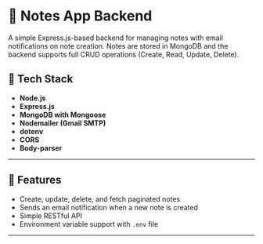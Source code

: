 # 📝 Notes App Backend

A simple Express.js-based backend for managing notes with email notifications on note creation. Notes are stored in MongoDB and the backend supports full CRUD operations (Create, Read, Update, Delete).

## 🔧 Tech Stack

- **Node.js**
- **Express.js**
- **MongoDB with Mongoose**
- **Nodemailer (Gmail SMTP)**
- **dotenv**
- **CORS**
- **Body-parser**

---

## 🚀 Features

- Create, update, delete, and fetch paginated notes
- Sends an email notification when a new note is created
- Simple RESTful API
- Environment variable support with `.env` file

---

 

